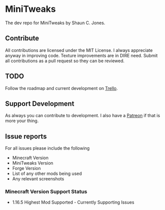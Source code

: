 # MiniTweaks
The dev repo for MiniTweaks by Shaun C. Jones.

## Contribute
All contributions are licensed under the MIT License. I always appreciate anyway in improving code.
Texture improvements are in DIRE need.
Submit all contributions as a pull request so they can be reviewed.

## TODO
Follow the roadmap and current development on [Trello](https://trello.com/b/RzKJHzdm/minitweaks).

## Support Development
As always you can contribute to development. I also have a [Patreon]() if that is more your thing.

## Issue reports
For all issues please include the following
* Minecraft Version
* MiniTweaks Version
* Forge Version
* List of any other mods being used
* Any relevant screenshots

### Minecraft Version Support Status
* 1.16.5 Highest Mod Supported - Currently Supporting Issues
